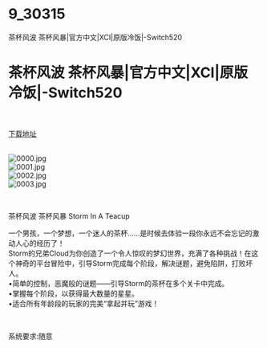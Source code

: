 # 9_30315
茶杯风波 茶杯风暴|官方中文|XCI|原版冷饭|-Switch520
# 茶杯风波 茶杯风暴|官方中文|XCI|原版冷饭|-Switch520
 <br/></br>
[下载地址](https://www.switch520.cc/article/30315 "下载地址")
<br/></br>

<p><img title="0000.jpg" src="https://www.switch520.cc/muke_img/2022_04_27_4dd4b6e5ebf17.jpg" alt="0000.jpg"><br>
<img title="0001.jpg" src="https://www.switch520.cc/muke_img/2022_04_27_a6754ebc2511e.jpg" alt="0001.jpg"><br>
<img title="0002.jpg" src="https://www.switch520.cc/muke_img/2022_04_27_14b687e7028f7.jpg" alt="0002.jpg"><br>
<img title="0003.jpg" src="https://www.switch520.cc/muke_img/2022_04_27_c10ef9e8b1c14.jpg" alt="0003.jpg"></p>
<p>&nbsp;</p>
<p>茶杯风波 茶杯风暴 Storm In A Teacup</p>
<p>一个男孩，一个梦想，一个迷人的茶杯……是时候去体验一段你永远不会忘记的激动人心的经历了！<br>
Storm的兄弟Cloud为你创造了一个令人惊叹的梦幻世界，充满了各种挑战！在这个神奇的平台冒险中，引导Storm完成每个阶段，解决谜题，避免陷阱，打败坏人。<br>
•简单的控制，恶魔般的谜题——引导Storm的茶杯在多个关卡中完成。<br>
•掌握每个阶段，以获得最大数量的星星。<br>
•适合所有年龄段的玩家的完美“拿起并玩”游戏！</p>
<p>&nbsp;</p>
<p>系统要求:随意</p>



